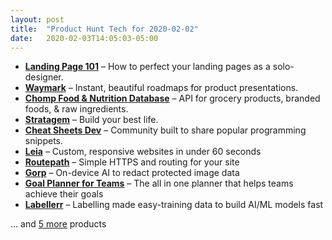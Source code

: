 ```yaml
---
layout: post
title:  "Product Hunt Tech for 2020-02-02"
date:   2020-02-03T14:05:03-05:00
---
```


* **[Landing Page 101](https://www.producthunt.com/posts/landing-page-101?utm_campaign=producthunt-api&utm_medium=api&utm_source=Application%3A+Daily+Digest+RSS+%28ID%3A+3202%29)** – How to perfect your landing pages as a solo-designer.
* **[Waymark](https://www.producthunt.com/posts/waymark-3?utm_campaign=producthunt-api&utm_medium=api&utm_source=Application%3A+Daily+Digest+RSS+%28ID%3A+3202%29)** – Instant, beautiful roadmaps for product presentations.
* **[Chomp Food & Nutrition Database](https://www.producthunt.com/posts/chomp-food-nutrition-database?utm_campaign=producthunt-api&utm_medium=api&utm_source=Application%3A+Daily+Digest+RSS+%28ID%3A+3202%29)** – API for grocery products, branded foods, & raw ingredients.
* **[Stratagem](https://www.producthunt.com/posts/stratagem?utm_campaign=producthunt-api&utm_medium=api&utm_source=Application%3A+Daily+Digest+RSS+%28ID%3A+3202%29)** – Build your best life.
* **[Cheat Sheets Dev](https://www.producthunt.com/posts/cheat-sheets-dev?utm_campaign=producthunt-api&utm_medium=api&utm_source=Application%3A+Daily+Digest+RSS+%28ID%3A+3202%29)** – Community built to share popular programming snippets.
* **[Leia](https://www.producthunt.com/posts/leia?utm_campaign=producthunt-api&utm_medium=api&utm_source=Application%3A+Daily+Digest+RSS+%28ID%3A+3202%29)** – Custom, responsive websites in under 60 seconds
* **[Routepath](https://www.producthunt.com/posts/routepath?utm_campaign=producthunt-api&utm_medium=api&utm_source=Application%3A+Daily+Digest+RSS+%28ID%3A+3202%29)** – Simple HTTPS and routing for your site
* **[Gorp](https://www.producthunt.com/posts/gorp?utm_campaign=producthunt-api&utm_medium=api&utm_source=Application%3A+Daily+Digest+RSS+%28ID%3A+3202%29)** – On-device AI to redact protected image data
* **[Goal Planner for Teams](https://www.producthunt.com/posts/goal-planner-for-teams?utm_campaign=producthunt-api&utm_medium=api&utm_source=Application%3A+Daily+Digest+RSS+%28ID%3A+3202%29)** – The all in one planner that helps teams achieve their goals
* **[Labellerr](https://www.producthunt.com/posts/labellerr?utm_campaign=producthunt-api&utm_medium=api&utm_source=Application%3A+Daily+Digest+RSS+%28ID%3A+3202%29)** – Labelling made easy-training data to build AI/ML models fast

… and [5 more](https://www.producthunt.com/tech) products